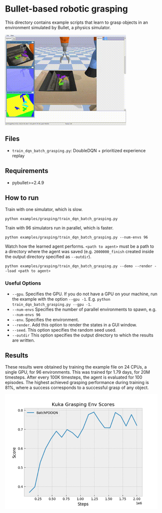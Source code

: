 # Bullet-based robotic grasping

This directory contains example scripts that learn to grasp objects in an environment simulated by Bullet, a physics simulator.

![Grasping](../../assets/grasping.gif)

## Files

- `train_dqn_batch_grasping.py`: DoubleDQN + prioritized experience replay

## Requirements

- pybullet>=2.4.9

## How to run

Train with one simulator, which is slow.
```
python examples/grasping/train_dqn_batch_grasping.py
```

Train with 96 simulators run in parallel, which is faster.
```
python examples/grasping/train_dqn_batch_grasping.py --num-envs 96
```

Watch how the learned agent performs. `<path to agent>` must be a path to a directory where the agent was saved (e.g. `2000000_finish` created inside the output directory specified as `--outdir`).
```
python examples/grasping/train_dqn_batch_grasping.py --demo --render --load <path to agent>
```

### Useful Options
- `--gpu`. Specifies the GPU. If you do not have a GPU on your machine, run the example with the option `--gpu -1`. E.g. `python train_dqn_batch_grasping.py --gpu -1`.
- `--num-envs` Specifies the number of parallel environments to spawn, e.g. `--num-envs 96`
- `--env`. Specifies the environment. 
- `--render`. Add this option to render the states in a GUI window.
- `--seed`. This option specifies the random seed used.
- `--outdir` This option specifies the output directory to which the results are written.

## Results

These results were obtained by training the example file on 24 CPUs, a single GPU, for 96 environments. This was trained fpr 1.79 days, for 20M timesteps. After every 100K timesteps, the agent is evaluated for 100 episodes. The highest achieved grasping performance during training is 81%, where a success corresponds to a successful grasp of any object.

![LearningCurve](assets/learningcurve.png)

